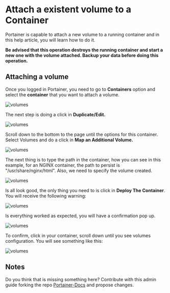 # Attach a existent volume to a Container

Portainer is capable to attach a new volume to a running container and in this help article, you will learn how to do it.

<b>Be advised that this operation destroys the running container and start a new one with the volume attached. Backup your data before doing this operation.</b>

## Attaching a volume

Once you logged in Portainer, you need to go to <b>Containers</b> option and select the <b>container</b> that you want to attach a volume.

![volumes](assets/attaching_1.png)

The next step is doing a click in <b>Duplicate/Edit.</b>

![volumes](assets/attaching_2.png)

Scroll down to the bottom to the page until the options for this container. Select Volumes and do a click in <b>Map an Additional Volume.</b>

![volumes](assets/attaching_3.png)

The next thing is to type the path in the container, how you can see in this example, for an NGINX container, the path to persist is "/usr/share/nginx/html". Also, we need to specify the volume created.

![volumes](assets/attaching_4.png)

Is all look good, the only thing you need to is click in <b>Deploy The Container</b>. You will receive the following warning:

![volumes](assets/attaching_5.png)

Is everything worked as expected, you will have a confirmation pop up.

![volumes](assets/attaching_6.png)

To confirm, click in your container, scroll down until you see volumes configuration. You will see something like this:

![volumes](assets/attaching_7.png)

## Notes

Do you think that is missing something here? Contribute with this admin guide forking the repo [Portainer-Docs](https://github.com/portainer/portainer-docs) and propose changes.